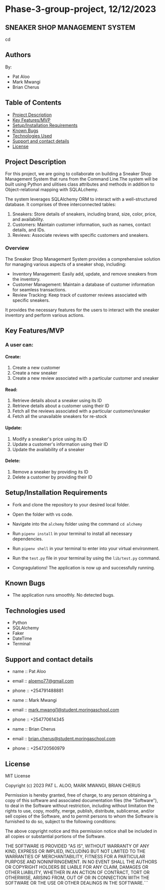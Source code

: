 
# Phase-3-group-project, 12/12/2023

## SNEAKER SHOP MANAGEMENT SYSTEM
cd
## Authors

By:
- Pat Aloo
- Mark Mwangi
- Brian Cherus

## Table of Contents
- [Project Description](#project-description)
- [Key Features/MVP](#key-featuresmvp)
- [Setup/Installation Requirements](#setup/installation-requirements)
- [Known Bugs](#known-bugs)
- [Technologies Used](#technologies-used)
- [Support and contact details](#support-and-contact-details)
- [License](#license)

## Project Description

For this project, we are going to collaborate on building a Sneaker Shop Management System that runs from the Command Line.The system will be built using Python and ulitises class attributes and methods in addition to Object-relational mapping with SQLALchemy.

The system leverages SQLAlchemy ORM to interact with a well-structured database. It comprises of three interconnected tables:
1. Sneakers: Store details of sneakers, including brand, size, color, price, and availability.
2. Customers: Maintain customer information, such as names, contact details, and IDs.
3. Reviews: Associate reviews with specific customers and sneakers.

### Overview
The Sneaker Shop Management System provides a comprehensive solution for managing various aspects of a sneaker shop, including:
- Inventory Management: Easily add, update, and remove sneakers from the inventory.
- Customer Management: Maintain a database of customer information for seamless transactions.
- Review Tracking: Keep track of customer reviews associated with specific sneakers.

It provides the necessary features for the users to interact with the sneaker inventory and perform various actions.

## Key Features/MVP

### A user can:

#### Create: 
1. Create a new customer
2. Create a new sneaker
3. Create a new review associated with a particular customer and sneaker

#### Read: 
1. Retrieve details about a sneaker using its ID
2. Retrieve details about a customer using their ID
3. Fetch all the reviews associated with a particular customer/sneaker
4. Fetch all the unavailable sneakers for re-stock

#### Update: 
1. Modify a sneaker's price using its ID
2. Update a customer's information using their ID
3. Update the availability of a sneaker

#### Delete: 
1. Remove a sneaker by providing its ID
2. Delete a customer by providing their ID


## Setup/Installation Requirements

- Fork and clone the repository to your desired local folder.
- Open the folder with vs code.
- Navigate into the `alchemy` folder using the command `cd alchemy`
- Run `pipenv install` in your terminal to install all necessary   dependencies.
- Run `pipenv shell` in your terminal to enter into your virtual environment.
- Run the `test.py` file in your terminal by using the `lib/test.py` command.

- Congragulations! The application is  now up and successfully running.
       
## Known Bugs

- The application runs smoothly. No detected bugs.

## Technologies used

- Python
- SQLAlchemy
- Faker
- DateTime
- Terminal

## Support and contact details

- name  :: Pat Aloo
- email :: aloemo77@gmail.com
- phone :: +254791488881

- name  :: Mark Mwangi
- email :: mark.mwangi1@student.moringaschool.com
- phone :: +254770614345

- name  :: Brian Cherus
- email :: brian.cherus@student.moringaschool.com
- phone :: +254720560979


## License

MIT License

Copyright (c) 2023 PAT L. ALOO, MARK MWANGI, BRIAN CHERUS

Permission is hereby granted, free of charge, to any person obtaining a copy of this software and associated documentation files (the "Software"), to deal in the Software without restriction, including without limitation the rights to use, copy, modify, merge, publish, distribute, sublicense, and/or sell copies of the Software, and to permit persons to whom the Software is furnished to do so, subject to the following conditions:

The above copyright notice and this permission notice shall be included in all copies or substantial portions of the Software.

THE SOFTWARE IS PROVIDED "AS IS", WITHOUT WARRANTY OF ANY KIND, EXPRESS OR IMPLIED, INCLUDING BUT NOT LIMITED TO THE WARRANTIES OF MERCHANTABILITY, FITNESS FOR A PARTICULAR PURPOSE AND NONINFRINGEMENT. IN NO EVENT SHALL THE AUTHORS OR COPYRIGHT HOLDERS BE LIABLE FOR ANY CLAIM, DAMAGES OR OTHER LIABILITY, WHETHER IN AN ACTION OF CONTRACT, TORT OR OTHERWISE, ARISING FROM, OUT OF OR IN CONNECTION WITH THE SOFTWARE OR THE USE OR OTHER DEALINGS IN THE SOFTWARE.```


